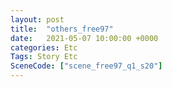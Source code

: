 ```yaml
---
layout: post
title:  "others_free97"
date:   2021-05-07 10:00:00 +0000
categories: Etc
Tags: Story Etc
SceneCode: ["scene_free97_q1_s20"]
---
```

